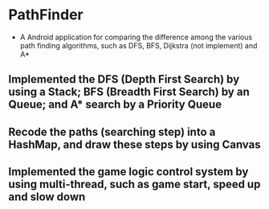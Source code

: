 # PathFinder
* A Android application for comparing the difference among the various path finding algorithms, such as DFS, BFS, Dijkstra (not implement) and A*
## Implemented the DFS (Depth First Search) by using a Stack; BFS (Breadth First Search) by an Queue; and  A* search by a Priority Queue 
## Recode the paths (searching step) into a HashMap, and draw these steps by using Canvas
## Implemented the game logic control system by using multi-thread, such as game start, speed up and slow down
